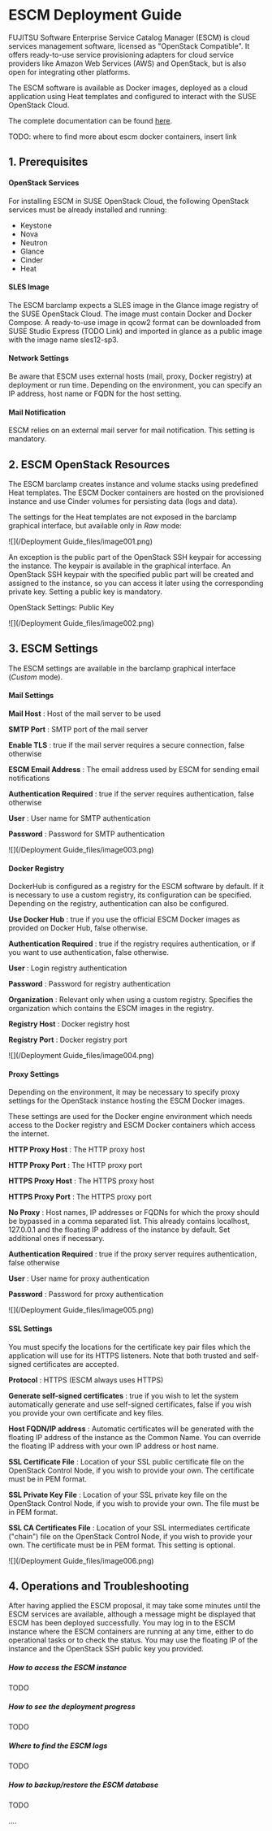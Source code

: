 # ESCM Deployment Guide

FUJITSU Software Enterprise Service Catalog Manager (ESCM) is cloud services management software, licensed as &quot;OpenStack Compatible&quot;. It offers ready-to-use service provisioning adapters for cloud service providers like Amazon Web Services (AWS) and OpenStack, but is also open for integrating other platforms.

The ESCM software is available as Docker images, deployed as a cloud application using Heat templates and configured to interact with the SUSE OpenStack Cloud.

The complete documentation can be found [here](https://github.com/servicecatalog/documentation/tree/ESCM).

TODO: where to find more about escm docker containers, insert link

## 1. Prerequisites

#### OpenStack Services

For installing ESCM in SUSE OpenStack Cloud, the following OpenStack services must be already installed and running:

- Keystone
- Nova
- Neutron
- Glance
- Cinder
- Heat

#### SLES Image

The ESCM barclamp expects a SLES image in the Glance image registry of the SUSE OpenStack Cloud. The image must contain Docker and Docker Compose. A ready-to-use image in qcow2 format can be downloaded from SUSE Studio Express (TODO Link) and imported in glance as a public image with the image name sles12-sp3.

#### Network Settings

Be aware that ESCM uses external hosts (mail, proxy, Docker registry) at deployment or run time. Depending on the environment, you can specify an IP address, host name or FQDN for the host setting.

#### Mail Notification

ESCM relies on an external mail server for mail notification. This setting is mandatory.

## 2. ESCM OpenStack Resources

The ESCM barclamp creates instance and volume stacks using predefined Heat templates. The ESCM Docker containers are hosted on the provisioned instance and use Cinder volumes for persisting data (logs and data).

The settings for the Heat templates are not exposed in the barclamp graphical interface, but available only in _Raw_ mode:

 ![](/Deployment Guide_files/image001.png)

An exception is the public part of the OpenStack SSH keypair for accessing the instance. The keypair is available in the graphical interface. An OpenStack SSH keypair with the specified public part will be created and assigned to the instance, so you can access it later using the corresponding private key. Setting a public key is mandatory.

OpenStack Settings: Public Key

![](/Deployment Guide_files/image002.png)


## 3. ESCM Settings

The ESCM settings are available in the barclamp graphical interface (_Custom_ mode).

#### Mail Settings

**Mail Host** : Host of the mail server to be used

**SMTP Port** : SMTP port of the mail server

**Enable TLS** : true if the mail server requires a secure connection, false otherwise

**ESCM Email Address** : The email address used by ESCM for sending email notifications

**Authentication Required** : true if the server requires authentication, false otherwise

**User** : User name for SMTP authentication

**Password** : Password for SMTP authentication

![](/Deployment Guide_files/image003.png)


#### Docker Registry

DockerHub is configured as a registry for the ESCM software by default. If it is necessary to use a custom registry, its configuration can be specified. Depending on the registry, authentication can also be configured.

**Use Docker Hub** : true if you use the official ESCM Docker images as provided on Docker Hub, false otherwise.

**Authentication Required** : true if the registry requires authentication, or if you want to use authentication, false otherwise.

**User** : Login registry authentication

**Password** : Password for registry authentication

**Organization** : Relevant only when using a custom registry. Specifies the organization which contains the ESCM images in the registry.

**Registry Host** : Docker registry host

**Registry Port** : Docker registry port

![](/Deployment Guide_files/image004.png)


#### Proxy Settings

Depending on the environment, it may be necessary to specify proxy settings for the OpenStack instance hosting the ESCM Docker images.

These settings are used for the Docker engine environment which needs access to the Docker registry and ESCM Docker containers which access the internet.

**HTTP Proxy Host** : The HTTP proxy host

**HTTP Proxy Port** : The HTTP proxy port

**HTTPS Proxy Host** : The HTTPS proxy host

**HTTPS Proxy Port** : The HTTPS proxy port

**No Proxy** : Host names, IP addresses or FQDNs for which the proxy should be bypassed in a comma separated list. This already contains localhost, 127.0.0.1 and the floating IP address of the instance by default. Set additional ones if necessary.

**Authentication Required** : true if the proxy server requires authentication, false otherwise

**User** : User name for proxy authentication

**Password** : Password for proxy authentication

![](/Deployment Guide_files/image005.png)


#### SSL Settings

You must specify the locations for the certificate key pair files which the application will use for its HTTPS listeners. Note that both trusted and self-signed certificates are accepted.

**Protocol** : HTTPS (ESCM always uses HTTPS)

**Generate self-signed certificates** : true if you wish to let the system automatically generate and use self-signed certificates, false if you wish you provide your own certificate and key files.

**Host FQDN/IP address** : Automatic certificates will be generated with the floating IP address of the instance as the Common Name. You can override the floating IP address with your own IP address or host name.

**SSL Certificate File** : Location of your SSL public certificate file on the OpenStack Control Node, if you wish to provide your own. The certificate must be in PEM format.

**SSL Private Key File** : Location of your SSL private key file on the OpenStack Control Node, if you wish to provide your own. The file must be in PEM format.

**SSL CA Certificates File** : Location of your SSL intermediates certificate (&quot;chain&quot;) file on the OpenStack Control Node, if you wish to provide your own. The certificate must be in PEM format. This setting is optional.

![](/Deployment Guide_files/image006.png)


## 4. Operations and Troubleshooting

After having applied the ESCM proposal, it may take some minutes until the ESCM services are available, although a message might be displayed that ESCM has been deployed successfully. You may log in to the ESCM instance where the ESCM containers are running at any time, either to do operational tasks or to check the status. You may use the floating IP of the instance and the OpenStack SSH public key you provided.

##### How to access the ESCM instance

TODO

##### How to see the deployment progress

TODO

##### Where to find the ESCM logs

TODO

##### How to backup/restore the ESCM database

TODO

....

